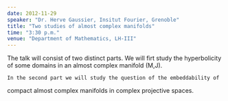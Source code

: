 ```yaml
---
date: 2012-11-29
speaker: "Dr. Herve Gaussier, Insitut Fourier, Grenoble"
title: "Two studies of almost complex manifolds"
time: "3:30 p.m."
venue: "Department of Mathematics, LH-III"
---
```

The talk will consist of two distinct parts. We will firt
study the hyperbolicity of some domains in an almost complex manifold
(M,J).

    In the second part we will study the question of the embeddability of
compact almost complex manifolds in complex projective spaces.
